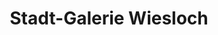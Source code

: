 ---
title: "Stadt-Galerie Wiesloch"
url: /wiesloch/stadt-galerie-wiesloch/
shop: Einkaufszentrum
---